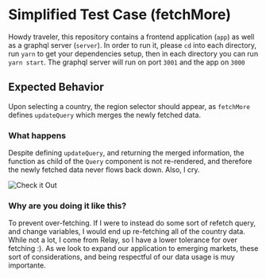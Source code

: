 # Simplified Test Case (fetchMore)

Howdy traveler, this repository contains a frontend application (`app`) as well as a graphql server (`server`). In order to run it, please `cd` into each directory, run `yarn` to get your dependencies setup, then in each directory you can run `yarn start`. The graphql server will run on port `3001` and the app on `3000`

## Expected Behavior
Upon selecting a country, the region selector should appear, as `fetchMore` defines `updateQuery` which merges the newly fetched data.

### What happens
Despite defining `updateQuery`, and returning the merged information, the function as child of the `Query` component is not re-rendered, and therefore the newly fetched data never flows back down. Also, I cry.

![Check it Out](https://d3vv6lp55qjaqc.cloudfront.net/items/0S180S3i3J3l3q0S0V3p/Screen%20Recording%202018-06-23%20at%2003.02%20PM.gif?X-CloudApp-Visitor-Id=35514&v=d5b30d31)


### Why are you doing it like this?
To prevent over-fetching. If I were to instead do some sort of refetch query, and change variables, I would end up re-fetching all of the country data. While not a lot, I come from Relay, so I have a lower tolerance for over fetching :). As we look to expand our application to emerging markets, these sort of considerations, and being respectful of our data usage is muy importante.
